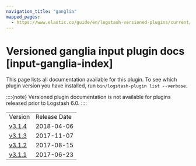 ```yaml
---
navigation_title: "ganglia"
mapped_pages:
  - https://www.elastic.co/guide/en/logstash-versioned-plugins/current/input-ganglia-index.html
---
```


# Versioned ganglia input plugin docs [input-ganglia-index]


This page lists all documentation available for this plugin.  To see which plugin version you have installed, run `bin/logstash-plugin list --verbose`.

::::{note}
Versioned plugin documentation is not available for plugins released prior to Logstash 6.0.
::::


|     |     |
| --- | --- |
| Version | Release Date |
| [v3.1.4](v3-1-4-plugins-inputs-ganglia.md) | 2018-04-06 |
| [v3.1.3](v3-1-3-plugins-inputs-ganglia.md) | 2017-11-07 |
| [v3.1.2](v3-1-2-plugins-inputs-ganglia.md) | 2017-08-15 |
| [v3.1.1](v3-1-1-plugins-inputs-ganglia.md) | 2017-06-23 |





